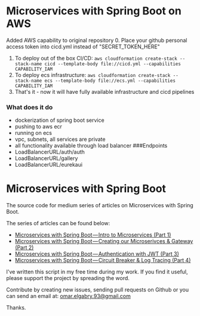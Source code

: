 # Microservices with Spring Boot on AWS
Added AWS capability to original repository
0. Place your github personal access token into cicd.yml instead of "SECRET_TOKEN_HERE"  
1. To deploy out of the box CI/CD: `aws cloudformation create-stack --stack-name cicd --template-body file://cicd.yml --capabilities CAPABILITY_IAM`
2. To deploy ecs infrastructure: `aws cloudformation create-stack --stack-name ecs --template-body file://ecs.yml --capabilities CAPABILITY_IAM`
3. That's it - now it will have fully available infrastructure and cicd pipelines
### What does it do
* dockerization of spring boot service
* pushing to aws ecr
* running on ecs
* vpc, subnets, all services are private 
* all functionality available through load balancer
###Endpoints
* LoadBalancerURL/auth/auth
* LoadBalancerURL/gallery
* LoadBalancerURL/eurekaui

# Microservices with Spring Boot
The source code for medium series of articles on Microservices with Spring Boot. 

The series of articles can be found below:
- [Microservices with Spring Boot — Intro to Microservices (Part 1)](https://medium.com/omarelgabrys-blog/microservices-with-spring-boot-intro-to-microservices-part-1-c0d24cd422c3)
- [Microservices with Spring Boot — Creating our Microserivces & Gateway (Part 2)](https://medium.com/omarelgabrys-blog/microservices-with-spring-boot-creating-our-microserivces-gateway-part-2-31f8aa6b215b)
- [Microservices with Spring Boot — Authentication with JWT (Part 3)](https://medium.com/omarelgabrys-blog/microservices-with-spring-boot-authentication-with-jwt-part-3-fafc9d7187e8)
- [Microservices with Spring Boot — Circuit Breaker & Log Tracing (Part 4)](https://medium.com/omarelgabrys-blog/microservices-with-spring-boot-circuit-breaker-log-tracing-part-4-9cdf5e898988)

I've written this script in my free time during my work. If you find it useful, please support the project by spreading the word.

Contribute by creating new issues, sending pull requests on Github or you can send an email at: omar.elgabry.93@gmail.com

Thanks.
